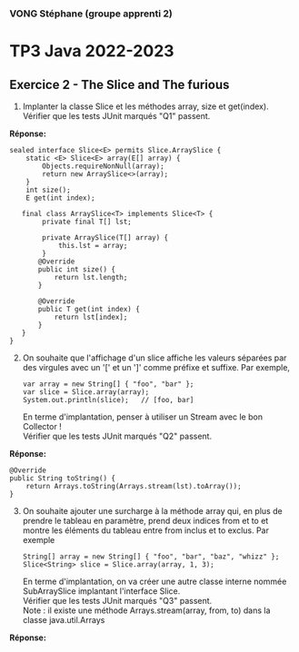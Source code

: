 ### VONG Stéphane (groupe apprenti 2)
# TP3 Java 2022-2023
## Exercice 2 - The Slice and The furious

1. Implanter la classe Slice et les méthodes array, size et get(index).
   <br>Vérifier que les tests JUnit marqués "Q1" passent.

<b>Réponse:</b>
```
sealed interface Slice<E> permits Slice.ArraySlice {
    static <E> Slice<E> array(E[] array) {
        Objects.requireNonNull(array);
        return new ArraySlice<>(array);
    }
    int size();
    E get(int index);

   final class ArraySlice<T> implements Slice<T> {
        private final T[] lst;

        private ArraySlice(T[] array) {
            this.lst = array;
        }
       @Override
       public int size() {
           return lst.length;
       }

       @Override
       public T get(int index) {
           return lst[index];
       }
   }
}
```
2. On souhaite que l'affichage d'un slice affiche les valeurs séparées par des virgules avec un '[' et un ']' comme préfixe et suffixe.
   Par exemple,
    ```
   var array = new String[] { "foo", "bar" };
   var slice = Slice.array(array);
   System.out.println(slice);   // [foo, bar]
   ```
    En terme d'implantation, penser à utiliser un Stream avec le bon Collector !
<br>Vérifier que les tests JUnit marqués "Q2" passent.

<b>Réponse:</b>
```
@Override
public String toString() {
    return Arrays.toString(Arrays.stream(lst).toArray());
}
```

3. On souhaite ajouter une surcharge à la méthode array qui, en plus de prendre le tableau en paramètre, prend deux indices from et to et montre les éléments du tableau entre from inclus et to exclus.
   Par exemple
    ```
   String[] array = new String[] { "foo", "bar", "baz", "whizz" };
    Slice<String> slice = Slice.array(array, 1, 3);
   ```
    En terme d'implantation, on va créer une autre classe interne nommée SubArraySlice implantant l'interface Slice.
<br>Vérifier que les tests JUnit marqués "Q3" passent.
<br>Note : il existe une méthode Arrays.stream(array, from, to) dans la classe java.util.Arrays

<b>Réponse:</b>
